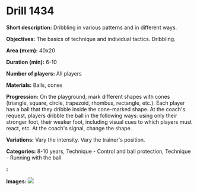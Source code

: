 # Drill 1434

**Short description:**
Dribbling in various patterns and in different ways.

**Objectives:**
The basics of technique and individual tactics. Dribbling.

**Area (mxm):**
40x20

**Duration (min):**
6-10

**Number of players:**
All players

**Materials:**
Balls, cones

**Progression:**
On the playground, mark different shapes with cones (triangle, square, circle, trapezoid, rhombus, rectangle, etc.). Each player has a ball that they dribble inside the cone-marked shape. At the coach's request, players dribble the ball in the following ways: using only their stronger foot, their weaker foot, including visual cues to which players must react, etc. At the coach's signal, change the shape.

**Variations:**
Vary the intensity. Vary the trainer's position.

**Categories:**
8-10 years, Technique - Control and ball protection, Technique - Running with the ball

**:**


**Images:**
![](https://www.coachingfutsal.com/\images\2e1f515a-8147-4433-af8c-e7fc825cf2e9_238.png)

